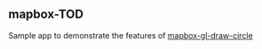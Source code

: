 ## mapbox-TOD

Sample app to demonstrate the features of [mapbox-gl-draw-circle](https://github.com/iamanvesh/mapbox-gl-draw-circle)
